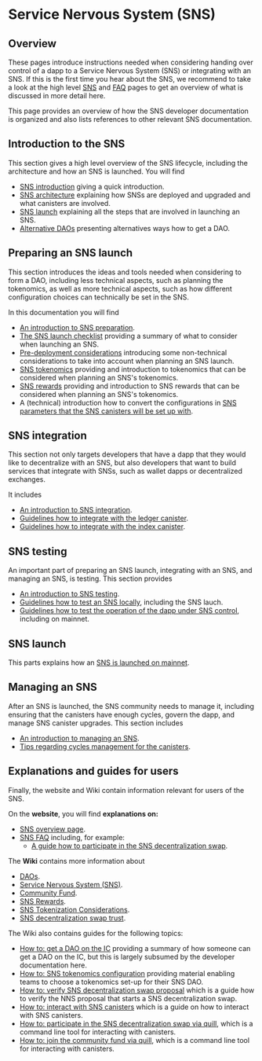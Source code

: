 # Service Nervous System (SNS)

## Overview
These pages introduce instructions needed when considering handing over control of a dapp to a Service Nervous System (SNS) or integrating with an SNS.
If this is the first time you hear about the SNS, we recommend to take a look at the high level [SNS](/sns)
and [FAQ](/sns/faq) pages to get an overview of what is discussed in more detail here.

This page provides an overview of how the SNS developer documentation is organized and also lists references to other relevant SNS documentation.

## Introduction to the SNS
This section gives a high level overview of the SNS lifecycle, including the architecture and how an SNS is launched.
You will find 
* [SNS introduction](./introduction/sns-intro-high-level.md) giving a quick introduction.
* [SNS architecture](./introduction/sns-architecture.md) explaining how SNSs are deployed and upgraded and what canisters are involved.
* [SNS launch](./launching/launch-summary.md) explaining all the steps that are involved in launching an SNS.
* [Alternative DAOs](./introduction/dao-alternatives.md) presenting alternatives ways how to get a DAO.

## Preparing an SNS launch
This section introduces the ideas and tools needed when considering to form a DAO, including less technical aspects, such as planning the tokenomics, as well as more
technical aspects, such as how different configuration choices can technically be set in the SNS.

In this documentation you will find
* [An introduction to SNS preparation](./tokenomics/index.md).
* [The SNS launch checklist](./tokenomics/sns-checklist.md) providing a summary of what to consider when launching an SNS.
* [Pre-deployment considerations](./tokenomics/predeployment-considerations.md) introducing some non-technical considerations to take into account when planning an SNS launch.
* [SNS tokenomics](./tokenomics/tokenomics-intro.md) providing and introduction to tokenomics that can be considered when planning an SNS's tokenomics.
* [SNS rewards](./tokenomics/rewards.md) providing and introduction to SNS rewards that can be considered when planning an SNS's tokenomics.
* A (technical) introduction how to convert the configurations in [SNS parameters that the SNS canisters will be set up with](./tokenomics/preparation.md).

## SNS integration
This section not only targets developers that have a dapp that they would like to decentralize with an SNS, but also developers that
want to build services that integrate with SNSs, such as wallet dapps or decentralized exchanges.

It includes
* [An introduction to SNS integration](./integrating/index.md). <!--Guidelines how to integrate a frontend (integrate-sns/frontend-integration.md)-->
* [Guidelines how to integrate with the ledger canister](./integrating/ledger-integration.md).
* [Guidelines how to integrate with the index canister](./integrating/index-integration.md).

## SNS testing
An important part of preparing an SNS launch, integrating with an SNS, and managing an SNS, is testing.
This section provides 
* [An introduction to SNS testing](./testing/testing-before-launch.md).
* [Guidelines how to test an SNS locally](./testing/local-testing.md), including the SNS lauch.
* [Guidelines how to test the operation of the dapp under SNS control](./testing/testflight.md), including on mainnet.

## SNS launch
This parts explains how an [SNS is launched on mainnet](./launching/launch-steps.md).

## Managing an SNS
After an SNS is launched, the SNS community needs to manage it, including ensuring that the canisters have enough cycles, 
govern the dapp, and manage SNS canister upgrades.
This section includes
* [An introduction to managing an SNS](./managing/manage-sns-intro.md).
* [Tips regarding cycles management for the canisters](./managing/cycles-usage.md).


<!-- Information on nervous system parameters that can be configured in each SNS (managing-sns/nervous-system-parameters.md); Information on how SNS are upgraded (managing-sns/upgradeSNS.md); A guideline for SNS proposals (managing-sns/proposal-guide.md)-->

## Explanations and guides for users
Finally, the website and Wiki contain information relevant for users of the SNS.

On the **website**, you will find **explanations on:**
* [SNS overview page](https://internetcomputer.org/sns).
* [SNS FAQ](https://internetcomputer.org/sns/faq) including, for example:
  * [A guide how to participate in the SNS decentralization swap](/sns/faq#participate).

The **Wiki** contains more information about
* [DAOs](https://wiki.internetcomputer.org/wiki/DAO).
* [Service Nervous System (SNS)](https://wiki.internetcomputer.org/wiki/Service_Nervous_System_(SNS)).
* [Community Fund](https://wiki.internetcomputer.org/wiki/Community_Fund).
* [SNS Rewards](https://wiki.internetcomputer.org/wiki/SNS_Rewards).
* [SNS Tokenization Considerations](https://wiki.internetcomputer.org/wiki/SNS_Tokenization_Considerations).
* [SNS decentralization swap trust](https://wiki.internetcomputer.org/wiki/SNS_decentralization_sale_trust).

The Wiki also contains guides for the following topics:
* [How to: get a DAO on the IC](https://wiki.internetcomputer.org/wiki/How_to_get_a_DAO_on_the_IC) providing a summary of how someone can get a DAO on the IC, but this is largely subsumed by the developer documentation here.
* [How to: SNS tokenomics configuration](https://wiki.internetcomputer.org/wiki/How-To:_SNS_tokenomics_configuration) providing material enabling teams to choose a tokenomics set-up for their SNS DAO.
* [How to: verify SNS decentralization swap proposal](https://wiki.internetcomputer.org/wiki/How-to:_Verify_SNS_decentralization_sale_proposal) which is a guide how to verify the NNS proposal that starts a SNS decentralization swap.
* [How to: interact with SNS canisters](https://wiki.internetcomputer.org/wiki/How-to:_Interact_with_SNS_canisters) which is a guide on how to interact with SNS canisters.
* [How to: participate in the SNS decentralization swap via quill](https://wiki.internetcomputer.org/wiki/How-To:_Participate_in_the_SNS_decentralization_sale_via_quill), which is a command line tool for interacting with canisters.
* [How to: join the community fund via quill](https://wiki.internetcomputer.org/wiki/How-To:_Join_the_Community_fund_via_quill), which is a command line tool for interacting with canisters.
